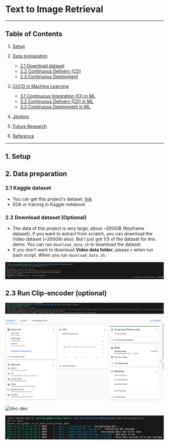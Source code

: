 # Text to Image Retrieval

---
## **Table of Contents**

1. [Setup](#1-setup)
2. [Data preparation](#2-data-preparation)
    - [2.1 Download dataset](#21-download-dataset)
    - [2.2 Continuous Delivery (CD)](#22-continuous-delivery-cd)
    - [2.3 Continuous Deployment](#23-continuous-deployment)
    
3. [CI/CD in Machine Learning](#3-cicd-in-machine-learning)
    - [3.1 Continuous Integration (CI) in ML](#31-continuous-integration-ci-in-ml)
    - [3.2 Continuous Delivery (CD) in ML](#32-continuous-delivery-cd-in-ml)
    - [3.3 Continuous Deployment in ML](#33-continuous-deployment-in-ml)
4. [Jenkins](#4-jenkins)
5. [Future Research](#future-research)
6. [Reference](#reference)

---
## 1. Setup


## 2. Data preparation
### 2.1 Kaggle dataset
- You can get this project's dataset: [link](https://www.kaggle.com/datasets/mdattrvuive/keyframeb3/data)
- EDA or training in Kaggle notebook

### 2.2 Download dataset (Optional)
- The data of this project is very large, about ~200GiB (Keyframe dataset); if you want to extract from scratch, you can download the Video dataset (~200Gib also). But I just got 1/3 of the dataset for this demo. You can run `download_data.sh` to download the dataset.
- If you don't want to download **Video data folder**, please `n` when run bash script.
When you run `download_data.sh`: 

![download_keyframe](./static/images/keyframe-download.png)

## 2.3 Run Clip-encoder (optional)

![clipencoder](./static/images/clip_encoder.png)



![gcp-init](./static/images/gcp-project-init.png)



![dvc-dev](./static/images/dev-to-git-dev.png)

![dvc-to-gcs](./static//images/dvc-to-gcs.png)
